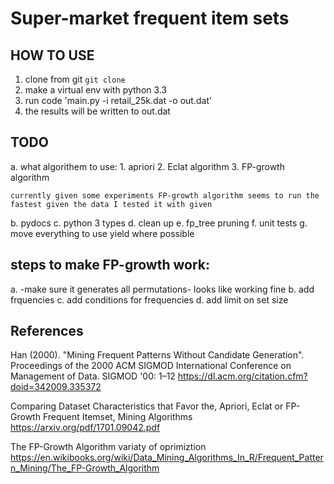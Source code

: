 Super-market frequent item sets
===============================

HOW TO USE
----------

1. clone from git
`git clone `
2. make a virtual env with python 3.3
3. run code 'main.py -i retail_25k.dat  -o out.dat'
4. the results will be written to out.dat

TODO
----
a. what algorithem to use:
	1. apriori
	2. Eclat algorithm
	3. FP-growth algorithm

	currently given some experiments FP-growth algorithm seems to run the fastest given the data I tested it with given
b. pydocs
c. python 3 types
d. clean up
e. fp_tree pruning
f. unit tests
g. move everything to use yield where possible


steps to make FP-growth work:
-----------------------------
a. -make sure it generates all permutations- looks like working fine
b. add frquencies
c. add conditions for frequencies
d. add limit on set size



References
----------
Han (2000). "Mining Frequent Patterns Without Candidate Generation". Proceedings of the 2000 ACM SIGMOD International Conference on Management of Data. SIGMOD '00: 1–12
https://dl.acm.org/citation.cfm?doid=342009.335372

Comparing Dataset Characteristics that Favor the, Apriori, Eclat or FP-Growth Frequent Itemset, Mining Algorithms
https://arxiv.org/pdf/1701.09042.pdf

The FP-Growth Algorithm variaty of oprimiztion
https://en.wikibooks.org/wiki/Data_Mining_Algorithms_In_R/Frequent_Pattern_Mining/The_FP-Growth_Algorithm
